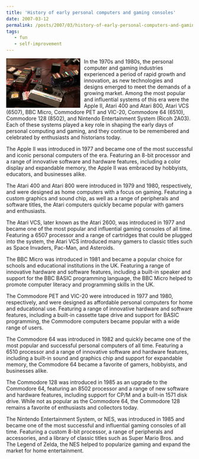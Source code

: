 ```yaml
---
title: 'History of early personal computers and gaming consoles'
date: 2007-03-12
permalink: /posts/2007/03/history-of-early-personal-computers-and-gaming-consoles/
tags:
   - fun
   - self-improvement
---
```


<img width="200" alt="atari" src="/images/posts/history-of-early-personal-computers-and-gaming-consoles.webp" style="float: left; margin-right: 10px;" /> In the 1970s and 1980s, the personal computer and gaming industries experienced a period of rapid growth and innovation, as new technologies and designs emerged to meet the demands of a growing market. Among the most popular and influential systems of this era were the Apple II, Atari 400 and Atari 800, Atari VCS (6507), BBC Micro, Commodore PET and VIC-20, Commodore 64 (6510), Commodore 128 (8502), and Nintendo Entertainment System (Ricoh 2A03). Each of these systems played a key role in shaping the early days of personal computing and gaming, and they continue to be remembered and celebrated by enthusiasts and historians today.

The Apple II was introduced in 1977 and became one of the most successful and iconic personal computers of the era. Featuring an 8-bit processor and a range of innovative software and hardware features, including a color display and expandable memory, the Apple II was embraced by hobbyists, educators, and businesses alike.

The Atari 400 and Atari 800 were introduced in 1979 and 1980, respectively, and were designed as home computers with a focus on gaming. Featuring a custom graphics and sound chip, as well as a range of peripherals and software titles, the Atari computers quickly became popular with gamers and enthusiasts.

The Atari VCS, later known as the Atari 2600, was introduced in 1977 and became one of the most popular and influential gaming consoles of all time. Featuring a 6507 processor and a range of cartridges that could be plugged into the system, the Atari VCS introduced many gamers to classic titles such as Space Invaders, Pac-Man, and Asteroids.

The BBC Micro was introduced in 1981 and became a popular choice for schools and educational institutions in the UK. Featuring a range of innovative hardware and software features, including a built-in speaker and support for the BBC BASIC programming language, the BBC Micro helped to promote computer literacy and programming skills in the UK.

The Commodore PET and VIC-20 were introduced in 1977 and 1980, respectively, and were designed as affordable personal computers for home and educational use. Featuring a range of innovative hardware and software features, including a built-in cassette tape drive and support for BASIC programming, the Commodore computers became popular with a wide range of users.

The Commodore 64 was introduced in 1982 and quickly became one of the most popular and successful personal computers of all time. Featuring a 6510 processor and a range of innovative software and hardware features, including a built-in sound and graphics chip and support for expandable memory, the Commodore 64 became a favorite of gamers, hobbyists, and businesses alike.

The Commodore 128 was introduced in 1985 as an upgrade to the Commodore 64, featuring an 8502 processor and a range of new software and hardware features, including support for CP/M and a built-in 1571 disk drive. While not as popular as the Commodore 64, the Commodore 128 remains a favorite of enthusiasts and collectors today.

The Nintendo Entertainment System, or NES, was introduced in 1985 and became one of the most successful and influential gaming consoles of all time. Featuring a custom 8-bit processor, a range of peripherals and accessories, and a library of classic titles such as Super Mario Bros. and The Legend of Zelda, the NES helped to popularize gaming and expand the market for home entertainment.

